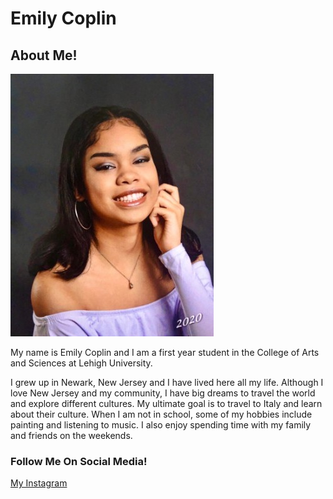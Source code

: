 # Emily Coplin

## About Me!

![](https://github.com/emilycoplin/emilycoplin.github.io/blob/master/mepic.jpg?raw=true)

My name is Emily Coplin and I am a first year student in the College of Arts and Sciences at Lehigh University.

I grew up in Newark, New Jersey and I have lived here all my life. Although I love New Jersey and my community, I have big dreams to travel the world and explore different cultures. My ultimate goal is to travel to Italy and learn about their culture. When I am not in school, some of my hobbies include painting and listening to music. I also enjoy spending time with my family and friends on the weekends.

### Follow Me On Social Media! 

[My Instagram](https://www.instagram.com/ylimeeeeeee/)
